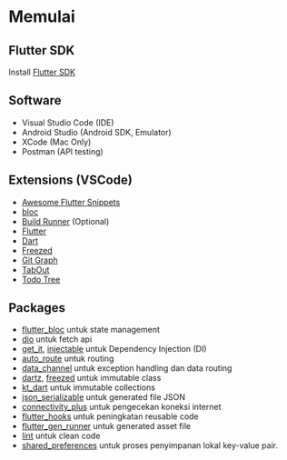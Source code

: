 # Memulai

## Flutter SDK
Install [Flutter SDK](https://flutter.dev/docs/get-started/install)

## Software
- Visual Studio Code (IDE)
- Android Studio (Android SDK, Emulator)
- XCode (Mac Only)
- Postman (API testing)

## Extensions (VSCode)
- [Awesome Flutter Snippets](https://marketplace.visualstudio.com/items?itemName=Nash.awesome-flutter-snippets)
- [bloc](https://marketplace.visualstudio.com/items?itemName=FelixAngelov.bloc)
- [Build Runner](https://marketplace.visualstudio.com/items?itemName=GaetSchwartz.build-runner) (Optional)
- [Flutter](https://marketplace.visualstudio.com/items?itemName=Dart-Code.flutter)
- [Dart](https://marketplace.visualstudio.com/items?itemName=Dart-Code.dart-code)
- [Freezed](https://marketplace.visualstudio.com/items?itemName=blaxou.freezed)
- [Git Graph](https://marketplace.visualstudio.com/items?itemName=mhutchie.git-graph)
- [TabOut](https://marketplace.visualstudio.com/items?itemName=albert.TabOut)
- [Todo Tree](https://marketplace.visualstudio.com/items?itemName=Gruntfuggly.todo-tree)

## Packages
- [flutter_bloc](https://pub.dev/packages/flutter_bloc) untuk state management
- [dio](https://pub.dev/packages/dio) untuk fetch api
- [get_it](https://pub.dev/packages/get_it), [injectable](https://pub.dev/packages/injectable) untuk Dependency Injection (DI)
- [auto_route](https://pub.dev/packages/auto_route) untuk routing
- [data_channel](https://pub.dev/packages/data_channel) untuk exception handling dan data routing
- [dartz](https://pub.dev/packages/dartz), [freezed](https://pub.dev/packages/freezed) untuk immutable class
- [kt_dart](https://pub.dev/packages/kt_dart) untuk immutable collections
- [json_serializable](https://pub.dev/packages/json_serializable) untuk generated file JSON
- [connectivity_plus](https://pub.dev/packages/connectivity_plus) untuk pengecekan koneksi internet
- [flutter_hooks](https://pub.dev/packages/flutter_hooks) untuk peningkatan reusable code
- [flutter_gen_runner](https://pub.dev/packages/flutter_gen_runner) untuk generated asset file
- [lint](https://pub.dev/packages/lint) untuk clean code
- [shared_preferences](https://pub.dev/packages/shared_preferences) untuk proses penyimpanan lokal key-value pair.
